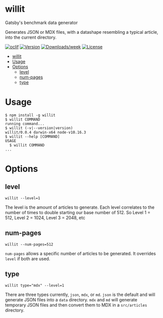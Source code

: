 # willit

Gatsby&#39;s benchmark data generator

Generates JSON or MDX files, with a datashape resembling a typical article, into the current directory.

[![oclif](https://img.shields.io/badge/cli-oclif-brightgreen.svg)](https://oclif.io)
[![Version](https://img.shields.io/npm/v/willit.svg)](https://npmjs.org/package/willit)
[![Downloads/week](https://img.shields.io/npm/dw/willit.svg)](https://npmjs.org/package/willit)
[![License](https://img.shields.io/npm/l/willit.svg)](https://github.com/gatsbyjs/will-it-generate/blob/master/package.json)

<!-- toc -->

- [willit](#willit)
- [Usage](#usage)
- [Options](#options)
  - [level](#level)
  - [num-pages](#num-pages)
  - [type](#type)
    <!-- tocstop -->

# Usage

<!-- usage -->
```sh-session
$ npm install -g willit
$ willit COMMAND
running command...
$ willit (-v|--version|version)
willit/0.0.4 darwin-x64 node-v10.16.3
$ willit --help [COMMAND]
USAGE
  $ willit COMMAND
...
```

<!-- usagestop -->

# Options

<!-- commands -->

## level

```sh-session
willit --level=1
```

The level is the amount of articles to generate. Each level correlates to the number of times to double starting our base number of 512. So Level 1 = 512, Level 2 = 1024, Level 3 = 2048, etc

## num-pages

```sh-session
willit --num-pages=512
```

`num-pages` allows a specific number of articles to be generated. It overrides `level` if both are used.

## type

```sh-session
willit type="mdx" --level=1
```

There are three types currently, `json`, `mdx`, or `md`. `json` is the default and will generate JSON files into a `data` directory. `mdx` and `md` will generate temporary JSON files and then convert them to MDX in a `src/articles` directory.

<!-- commandsstop -->
